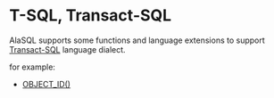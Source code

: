 # T-SQL, Transact-SQL

AlaSQL supports some functions and language extensions to support [Transact-SQL](https://en.wikipedia.org/wiki/Transact-SQL) language dialect.

for example:
* [OBJECT_ID()](Object_id)